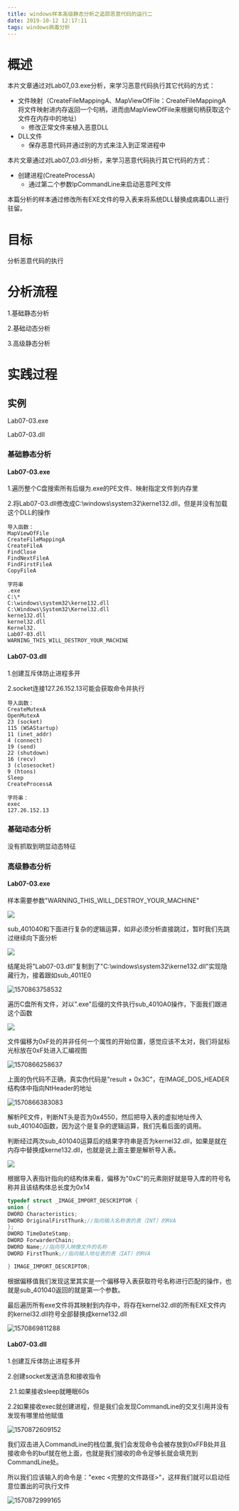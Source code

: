 ```yaml
---
title: windows样本高级静态分析之追踪恶意代码的运行二
date: 2019-10-12 12:17:11
tags: windows病毒分析
---
```


# 概述

本片文章通过对Lab07_03.exe分析，来学习恶意代码执行其它代码的方式：

* 文件映射（CreateFileMappingA、MapViewOfFile：CreateFileMappingA将文件映射进内存返回一个句柄，进而由MapViewOfFile来根据句柄获取这个文件在内存中的地址）
  * 修改正常文件来植入恶意DLL
* DLL文件
  * 保存恶意代码并通过别的方式来注入到正常进程中

本片文章通过对Lab07_03.dll分析，来学习恶意代码执行其它代码的方式：

* 创建进程(CreateProcessA)
  * 通过第二个参数lpCommandLine来启动恶意PE文件

本篇分析的样本通过修改所有EXE文件的导入表来将系统DLL替换成病毒DLL进行驻留。

# 目标

分析恶意代码的执行

# 分析流程

1.基础静态分析

2.基础动态分析

3.高级静态分析

# 实践过程

## 实例

Lab07-03.exe

Lab07-03.dll

### 基础静态分析

#### Lab07-03.exe

1.遍历整个C盘搜索所有后缀为.exe的PE文件、映射指定文件到内存里

2.将Lab07-03.dll修改成C:\windows\system32\kerne132.dll，但是并没有加载这个DLL的操作

```
导入函数：
MapViewOfFile
CreateFileMappingA
CreateFileA
FindClose
FindNextFileA
FindFirstFileA
CopyFileA

字符串
.exe
C:\*
C:\windows\system32\kerne132.dll
C:\Windows\System32\Kernel32.dll
kerne132.dll
kernel32.dll
Kernel32.
Lab07-03.dll
WARNING_THIS_WILL_DESTROY_YOUR_MACHINE
```

#### Lab07-03.dll

1.创建互斥体防止进程多开

2.socket连接127.26.152.13可能会获取命令并执行

```
导入函数：
CreateMutexA
OpenMutexA
23 (socket)
115 (WSAStartup)
11 (inet_addr)
4 (connect)
19 (send)
22 (shutdown)
16 (recv)
3 (closesocket)
9 (htons)
Sleep
CreateProcessA

字符串：
exec
127.26.152.13
```

### 基础动态分析

没有抓取到明显动态特征

### 高级静态分析

#### Lab07-03.exe



样本需要参数"WARNING_THIS_WILL_DESTROY_YOUR_MACHINE"

![](1570862035124.png)

sub_401040和下面进行复杂的逻辑运算，如非必须分析直接跳过，暂时我们先跳过继续向下面分析

![](1570863509375.png)

结尾处将"Lab07-03.dll"复制到了"C:\\windows\\system32\\kerne132.dll"实现隐藏行为，接着跟如sub_4011E0

![1570863758532](1570863758532.png)

遍历C盘所有文件，对以".exe"后缀的文件执行sub_4010A0操作，下面我们跟进这个函数

![](1570865815365.png)

文件偏移为0xF处的并非任何一个属性的开始位置，感觉应该不太对，我们将鼠标光标放在0xF处进入汇编视图

![1570866258637](1570866258637.png)

上面的伪代码不正确，真实伪代码是"result + 0x3C"，在IMAGE_DOS_HEADER结构体中指向NtHeader的地址

![1570866383083](1570866383083.png)

解析PE文件，判断NT头是否为0x4550，然后把导入表的虚拟地址传入sub_401040函数，因为这个是复杂的逻辑运算，我们先看后面的调用。

判断经过两次sub_401040运算后的结果字符串是否为kernel32.dll，如果是就在内存中替换成kerne132.dll，也就是说上面主要是解析导入表。	

![](1570867416209.png)

根据导入表指针指向的结构体来看，偏移为"0xC"的元素刚好就是导入库的符号名称并且该结构体总长度为0x14

```c
typedef struct _IMAGE_IMPORT_DESCRIPTOR {
union {
DWORD Characteristics;
DWORD OriginalFirstThunk;//指向输入名称表的表（INT）的RVA
};
DWORD TimeDateStamp;
DWORD ForwarderChain;
DWORD Name;//指向导入映像文件的名称
DWORD FirstThunk;//指向输入地址表的表（IAT）的RVA

} IMAGE_IMPORT_DESCRIPTOR;
```

根据偏移值我们发现这里其实是一个偏移导入表获取符号名称进行匹配的操作，也就是sub_401040返回的就是第一个参数。

最后遍历所有exe文件将其映射到内存中，将存在kernel32.dll的所有EXE文件内的kernel32.dll符号全部替换成kerne132.dll

![1570869811288](1570869811288.png)

#### Lab07-03.dll

1.创建互斥体防止进程多开

2.创建socket发送消息和接收指令

​	2.1.如果接收sleep就睡眠60s

​	2.2如果接收exec就创建进程，但是我们会发现CommandLine的交叉引用并没有发现有哪里给他赋值

![1570872609152](1570872609152.png)

我们双击进入CommandLine的栈位置,我们会发现命令会被存放到0xFFB处并且接收命令的buf就在他上面，也就是我们接收的命令足够长就会填充到CommandLine处。

所以我们应该输入的命令是："exec <完整的文件路径>"，这样我们就可以启动任意位置出的可执行文件

![1570872999165](1570872999165.png)